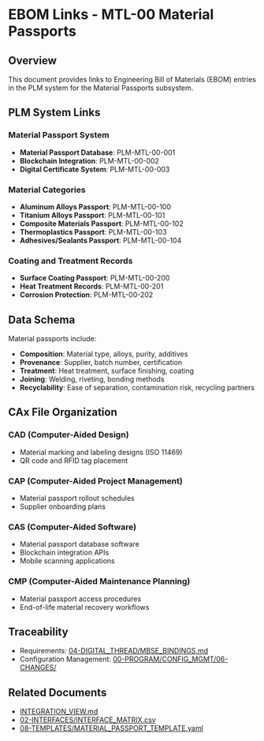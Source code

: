 # EBOM Links - MTL-00 Material Passports

## Overview

This document provides links to Engineering Bill of Materials (EBOM) entries in the PLM system for the Material Passports subsystem.

## PLM System Links

### Material Passport System
- **Material Passport Database**: PLM-MTL-00-001
- **Blockchain Integration**: PLM-MTL-00-002
- **Digital Certificate System**: PLM-MTL-00-003

### Material Categories
- **Aluminum Alloys Passport**: PLM-MTL-00-100
- **Titanium Alloys Passport**: PLM-MTL-00-101
- **Composite Materials Passport**: PLM-MTL-00-102
- **Thermoplastics Passport**: PLM-MTL-00-103
- **Adhesives/Sealants Passport**: PLM-MTL-00-104

### Coating and Treatment Records
- **Surface Coating Passport**: PLM-MTL-00-200
- **Heat Treatment Records**: PLM-MTL-00-201
- **Corrosion Protection**: PLM-MTL-00-202

## Data Schema

Material passports include:
- **Composition**: Material type, alloys, purity, additives
- **Provenance**: Supplier, batch number, certification
- **Treatment**: Heat treatment, surface finishing, coating
- **Joining**: Welding, riveting, bonding methods
- **Recyclability**: Ease of separation, contamination risk, recycling partners

## CAx File Organization

### CAD (Computer-Aided Design)
- Material marking and labeling designs (ISO 11469)
- QR code and RFID tag placement

### CAP (Computer-Aided Project Management)
- Material passport rollout schedules
- Supplier onboarding plans

### CAS (Computer-Aided Software)
- Material passport database software
- Blockchain integration APIs
- Mobile scanning applications

### CMP (Computer-Aided Maintenance Planning)
- Material passport access procedures
- End-of-life material recovery workflows

## Traceability

- Requirements: [04-DIGITAL_THREAD/MBSE_BINDINGS.md](../../../../04-DIGITAL_THREAD/MBSE_BINDINGS.md)
- Configuration Management: [00-PROGRAM/CONFIG_MGMT/06-CHANGES/](../../../../../../00-PROGRAM/CONFIG_MGMT/06-CHANGES/)

## Related Documents

- [INTEGRATION_VIEW.md](../../INTEGRATION_VIEW.md)
- [02-INTERFACES/INTERFACE_MATRIX.csv](../../../../02-INTERFACES/INTERFACE_MATRIX.csv)
- [08-TEMPLATES/MATERIAL_PASSPORT_TEMPLATE.yaml](../../../../08-TEMPLATES/MATERIAL_PASSPORT_TEMPLATE.yaml)
